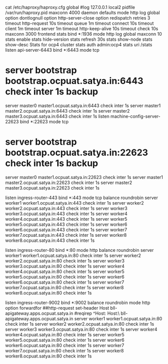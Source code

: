 cat /etc/haproxy/haproxy.cfg
global
  #log         127.0.0.1 local2
  pidfile     /var/run/haproxy.pid
  maxconn     4000
  daemon
defaults
  mode                    http
  log                     global
  option                  dontlognull
  option http-server-close
  option                  redispatch
  retries                 3
  timeout http-request    10s
  timeout queue           1m
  timeout connect         10s
  timeout client          1m
  timeout server          1m
  timeout http-keep-alive 10s
  timeout check           10s
  maxconn                 3000
frontend stats
  bind *:1936
  mode            http
  log             global
  maxconn 10
  stats enable
  stats hide-version
  stats refresh 30s
  stats show-node
  stats show-desc Stats for ocp4 cluster 
  stats auth admin:ocp4
  stats uri /stats
listen api-server-6443 
  bind *:6443
  mode tcp
#  server bootstrap bootstrap.ocpuat.satya.in:6443 check inter 1s backup 
  server master0 master1.ocpuat.satya.in:6443 check inter 1s
  server master1 master2.ocpuat.satya.in:6443 check inter 1s
  server master2 master3.ocpuat.satya.in:6443 check inter 1s
listen machine-config-server-22623 
  bind *:22623
  mode tcp
#  server bootstrap bootstrap.ocpuat.satya.in:22623 check inter 1s backup 
  server master0 master1.ocpuat.satya.in:22623 check inter 1s
  server master1 master2.ocpuat.satya.in:22623 check inter 1s
  server master2 master3.ocpuat.satya.in:22623 check inter 1s

listen ingress-router-443 
  bind *:443
  mode tcp
  balance roundrobin
  server worker1 worker1.ocpuat.satya.in:443 check inter 1s
  server worker2 worker2.ocpuat.satya.in:443 check inter 1s
  server worker3 worker3.ocpuat.satya.in:443 check inter 1s
  server worker4 worker4.ocpuat.satya.in:443 check inter 1s
  server worker5 worker5.ocpuat.satya.in:443 check inter 1s
  server worker6 worker6.ocpuat.satya.in:443 check inter 1s
  server worker7 worker7.ocpuat.satya.in:443 check inter 1s
  server worker8 worker8.ocpuat.satya.in:443 check inter 1s

listen ingress-router-80
  bind *:80
  mode http
  balance roundrobin
  server worker1 worker1.ocpuat.satya.in:80 check inter 1s
  server worker2 worker2.ocpuat.satya.in:80 check inter 1s
  server worker3 worker3.ocpuat.satya.in:80 check inter 1s
  server worker4 worker4.ocpuat.satya.in:80 check inter 1s
  server worker5 worker5.ocpuat.satya.in:80 check inter 1s
  server worker6 worker6.ocpuat.satya.in:80 check inter 1s
  server worker7 worker7.ocpuat.satya.in:80 check inter 1s
  server worker8 worker8.ocpuat.satya.in:80 check inter 1s



listen ingress-router-9002 
  bind *:9002
  balance roundrobin
  mode http
  option forwardfor
  ##http-request set-header Host bll-apigateway.apps.ocpuat.satya.in
  #reqirep ^Host: Host:\ bll-apigateway.apps.ocpuat.satya.in
  server worker1 worker1.ocpuat.satya.in:80 check inter 1s
  server worker2 worker2.ocpuat.satya.in:80 check inter 1s
  server worker3 worker3.ocpuat.satya.in:80 check inter 1s
  server worker4 worker4.ocpuat.satya.in:80 check inter 1s
  server worker5 worker5.ocpuat.satya.in:80 check inter 1s
  server worker6 worker6.ocpuat.satya.in:80 check inter 1s
  server worker7 worker7.ocpuat.satya.in:80 check inter 1s
  server worker8 worker8.ocpuat.satya.in:80 check inter 1s
